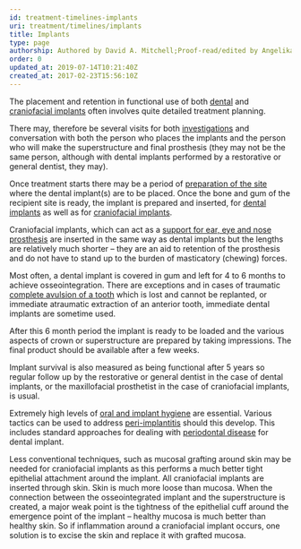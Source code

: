 ```yaml
---
id: treatment-timelines-implants
uri: treatment/timelines/implants
title: Implants
type: page
authorship: Authored by David A. Mitchell;Proof-read/edited by Angelika Sebald
order: 0
updated_at: 2019-07-14T10:21:40Z
created_at: 2017-02-23T15:56:10Z
---
```


<p>The placement and retention in functional use of both <a href="/treatment/restorative-dentistry/implants">dental</a>    and <a href="/treatment/surgery/implants/getting-started">craniofacial implants</a>    often involves quite detailed treatment planning.</p>
<p>There may, therefore be several visits for both <a href="/diagnosis/tests">investigations</a>    and conversation with both the person who places the implants
    and the person who will make the superstructure and final
    prosthesis (they may not be the same person, although with
    dental implants performed by a restorative or general dentist,
    they may).</p>
<p>Once treatment starts there may be a period of <a href="/treatment/surgery/preprosthetic-surgery">preparation of the site</a>    where the dental implant(s) are to be placed. Once the bone
    and gum of the recipient site is ready, the implant is prepared
    and inserted, for <a href="/treatment/restorative-dentistry/implants">dental implants</a>    as well as for <a href="/treatment/surgery/implants/getting-started">craniofacial implants</a>.</p>
<p>Craniofacial implants, which can act as a <a href="/treatment/surgery/implants/getting-started">support for ear, eye and nose prosthesis</a>    are inserted in the same way as dental implants but the lengths
    are relatively much shorter – they are an aid to retention
    of the prosthesis and do not have to stand up to the burden
    of masticatory (chewing) forces.</p>
<p>Most often, a dental implant is covered in gum and left for 4
    to 6 months to achieve osseointegration. There are exceptions
    and in cases of traumatic <a href="/diagnosis-list-missing-teeth">complete avulsion of a tooth</a>    which is lost and cannot be replanted, or immediate atraumatic
    extraction of an anterior tooth, immediate dental implants
    are sometime used.</p>
<p>After this 6 month period the implant is ready to be loaded and
    the various aspects of crown or superstructure are prepared
    by taking impressions. The final product should be available
    after a few weeks.</p>
<p>Implant survival is also measured as being functional after 5
    years so regular follow up by the restorative or general
    dentist in the case of dental implants, or the maxillofacial
    prosthetist in the case of craniofacial implants, is usual.</p>
<p>Extremely high levels of <a href="/help/oral-hygiene">oral and implant hygiene</a>    are essential. Various tactics can be used to address
    <a href="/treatment/restorative-dentistry/implants/detailed">peri-implantitis</a> should this develop. This includes standard
        approaches for dealing with <a href="/treatment/restorative-dentistry/periodontal/detailed">periodontal disease</a>        for dental implant.  </p>
<p>Less conventional techniques, such as mucosal grafting around
    skin may be needed for craniofacial implants as this performs
    a much better tight epithelial attachment around the implant.
    All craniofacial implants are inserted through skin. Skin
    is much more loose than mucosa. When the connection between
    the osseointegrated implant and the superstructure is created,
    a major weak point is the tightness of the epithelial cuff
    around the emergence point of the implant – healthy mucosa
    is much better than healthy skin. So if inflammation around
    a craniofacial implant occurs, one solution is to excise
    the skin and replace it with grafted mucosa.</p>
